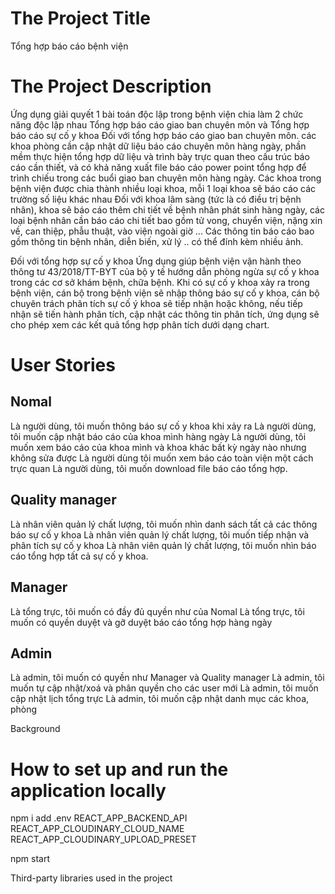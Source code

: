 # The Project Title

Tổng hợp báo cáo bệnh viện

# The Project Description

Ứng dụng giải quyết 1 bài toán độc lập trong bệnh viện chia làm 2 chức năng độc lập nhau Tổng hợp báo cáo giao ban chuyên môn và Tổng hợp báo cáo sự cố y khoa
Đối với tổng hợp báo cáo giao ban chuyên môn.
các khoa phòng cần cập nhật dữ liệu báo cáo chuyên môn hàng ngày, phần mềm thực hiện tổng hợp dữ liệu và trình bày trực quan theo cấu trúc báo cáo cần thiết, và có khả năng xuất file báo cáo power point tổng hợp để trình chiếu trong các buổi giao ban chuyên môn hàng ngày.
Các khoa trong bệnh viện được chia thành nhiều loại khoa, mỗi 1 loại khoa sẽ báo cáo các trường số liệu khác nhau
Đối với khoa lâm sàng (tức là có điều trị bệnh nhân), khoa sẽ báo cáo thêm chi tiết về bệnh nhân phát sinh hàng ngày, các loại bệnh nhân cần báo cáo chi tiết bao gồm tử vong, chuyển viện, nặng xin về, can thiệp, phẫu thuật, vào viện ngoài giờ ... Các thông tin báo cáo bao gồm thông tin bệnh nhân, diễn biến, xử lý .. có thể đính kèm nhiều ảnh.

Đối với tổng hợp sự cố y khoa
Ứng dụng giúp bệnh viện vận hành theo thông tư 43/2018/TT-BYT của bộ y tế hướng dẫn phòng ngừa sự cố y khoa trong các cơ sở khám bệnh, chữa bệnh. Khi có sự cố y khoa xảy ra trong bệnh viện, cán bộ trong bệnh viện sẽ nhập thông báo sự cố y khoa, cán bộ chuyên trách phân tích sự cố ý khoa sẽ tiếp nhận hoặc không, nếu tiếp nhận sẽ tiến hành phân tích, cập nhật các thông tin phân tích, ứng dụng sẽ cho phép xem các kết quả tổng hợp phân tích dưới dạng chart. 

# User Stories
## Nomal
Là người dùng, tôi muốn thông báo sự cố y khoa khi xảy ra 
Là người dùng, tôi muốn cập nhật báo cáo của khoa mình hàng ngày 
Là người dùng, tôi muốn xem báo cáo của khoa mình và khoa khác bất kỳ ngày nào nhưng không sửa được
Là người dùng tôi muốn xem báo cáo toàn viện một cách trực quan
Là người dùng, tôi muốn download file báo cáo tổng hợp.

## Quality manager
Là nhân viên quản lý chất lượng, tôi muốn nhìn danh sách tất cả các thông báo sự cố y khoa
Là nhân viên quản lý chất lượng, tôi muốn tiếp nhận và phân tích sự cố y khoa
Là nhân viên quản lý chất lượng, tôi muốn nhìn báo cáo tổng hợp tất cả sự cố y khoa.

## Manager
Là tổng trực, tôi muốn có đầy đủ quyền như của Nomal
Là tổng trực, tôi muốn có quyền duyệt và gỡ duyệt báo cáo tổng hợp hàng ngày

## Admin
Là admin, tôi muốn có quyền như Manager và Quality manager
Là admin, tôi muốn tự cập nhật/xoá và phân quyền cho các user mới
Là admin, tôi muốn cập nhật lịch tổng trực
Là admin, tôi muốn cập nhật danh mục các khoa, phòng

Background


# How to set up and run the application locally

npm i
add .env 
REACT_APP_BACKEND_API
REACT_APP_CLOUDINARY_CLOUD_NAME
REACT_APP_CLOUDINARY_UPLOAD_PRESET

npm start

Third-party libraries used in the project 
